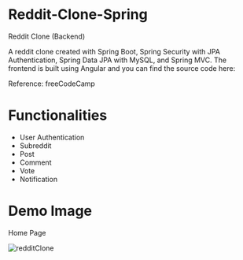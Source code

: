 # Reddit-Clone-Spring
Reddit Clone (Backend)

A reddit clone created with Spring Boot, Spring Security with JPA Authentication, Spring Data JPA with MySQL, and Spring MVC. The frontend is built using Angular and you can find the source code here:

Reference: freeCodeCamp

# Functionalities

- User Authentication
- Subreddit
- Post
- Comment
- Vote
- Notification

# Demo Image

Home Page

![redditClone](https://github.com/ShinMinKhant/reddit-clone-spring/assets/133580286/d0126ce8-c2e9-432f-9cbb-b59f6b6436b7)
